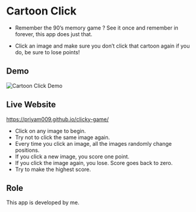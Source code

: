 # Cartoon Click

* Remember the 90’s memory game ? See it once and remember in forever, this app does just that.

* Click an image and make sure you don’t click that cartoon again if you do, be sure to lose points!

## Demo

![Cartoon Click Demo](images/gif-cartoon-click.gif)

## Live Website

https://priyam009.github.io/clicky-game/

* Click on any image to begin.
* Try not to click the same image again.
* Every time you click an image, all the images randomly change positions.
* If you click a new image, you score one point.
* If you click the image again, you lose. Score goes back to zero.
* Try to make the highest score.

## Role

This app is developed by me.
